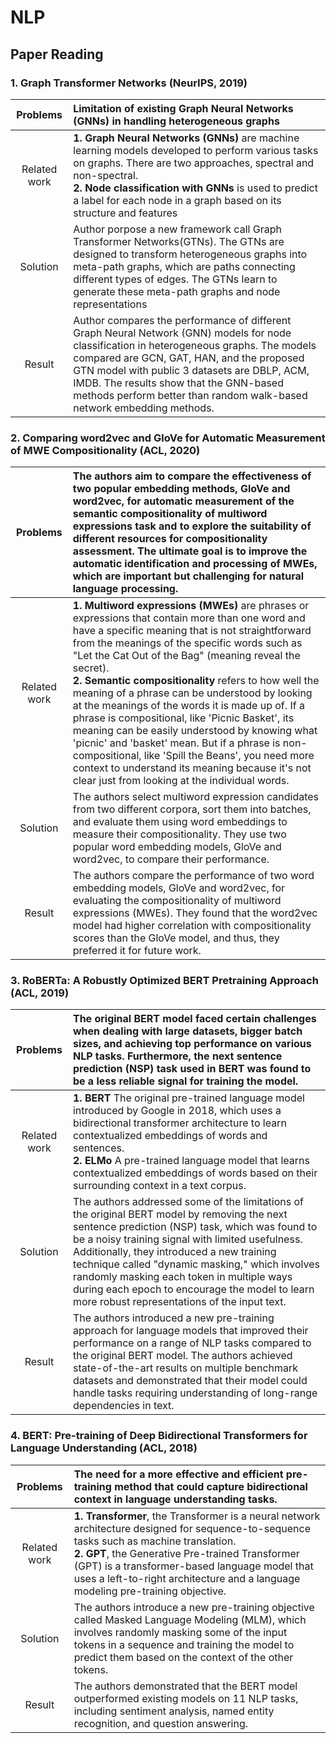 # NLP
## Paper Reading
### 1. Graph Transformer Networks (NeurIPS, 2019)
|Problems| Limitation of existing Graph Neural Networks (GNNs) in handling heterogeneous graphs  |
|:------:|:-----|
|Related work| __1. Graph Neural Networks (GNNs)__ are machine learning models developed to perform various tasks on graphs. There are two approaches, spectral and non-spectral.<br> __2. Node classification with GNNs__ is used to predict a label for each node in a graph based on its structure and features  |
|Solution| Author porpose a new framework call Graph Transformer Networks(GTNs). The GTNs are designed to transform heterogeneous graphs into meta-path graphs, which are paths connecting different types of edges. The GTNs learn to generate these meta-path graphs and node representations |
|Result|Author compares the performance of different Graph Neural Network (GNN) models for node classification in heterogeneous graphs. The models compared are GCN, GAT, HAN, and the proposed GTN model with public 3 datasets are DBLP, ACM, IMDB. The results show that the GNN-based methods perform better than random walk-based network embedding methods.|
### 2. Comparing word2vec and GloVe for Automatic Measurement of MWE Compositionality (ACL, 2020)
|Problems|The authors aim to compare the effectiveness of two popular embedding methods, GloVe and word2vec, for automatic measurement of the semantic compositionality of multiword expressions task and to explore the suitability of different resources for compositionality assessment. The ultimate goal is to improve the automatic identification and processing of MWEs, which are important but challenging for natural language processing.|
|:------:|:-----|
|Related work| __1. Multiword expressions (MWEs)__ are phrases or expressions that contain more than one word and have a specific meaning that is not straightforward from the meanings of the specific words such as "Let the Cat Out of the Bag" (meaning reveal the secret). <br>__2. Semantic compositionality__ refers to how well the meaning of a phrase can be understood by looking at the meanings of the words it is made up of. If a phrase is compositional, like 'Picnic Basket', its meaning can be easily understood by knowing what 'picnic' and 'basket' mean. But if a phrase is non-compositional, like 'Spill the Beans', you need more context to understand its meaning because it's not clear just from looking at the individual words. |
|Solution| The authors select multiword expression candidates from two different corpora, sort them into batches, and evaluate them using word embeddings to measure their compositionality. They use two popular word embedding models, GloVe and word2vec, to compare their performance. |
|Result| The authors compare the performance of two word embedding models, GloVe and word2vec, for evaluating the compositionality of multiword expressions (MWEs). They found that the word2vec model had higher correlation with compositionality scores than the GloVe model, and thus, they preferred it for future work. |
### 3. RoBERTa: A Robustly Optimized BERT Pretraining Approach (ACL, 2019)
|Problems| The original BERT model faced certain challenges when dealing with large datasets, bigger batch sizes, and achieving top performance on various NLP tasks. Furthermore, the next sentence prediction (NSP) task used in BERT was found to be a less reliable signal for training the model.  |
|:------:|:-----|
|Related work| __1. BERT__ The original pre-trained language model introduced by Google in 2018, which uses a bidirectional transformer architecture to learn contextualized embeddings of words and sentences. <br> __2. ELMo__ A pre-trained language model that learns contextualized embeddings of words based on their surrounding context in a text corpus.
|Solution| The authors addressed some of the limitations of the original BERT model by removing the next sentence prediction (NSP) task, which was found to be a noisy training signal with limited usefulness. Additionally, they introduced a new training technique called "dynamic masking," which involves randomly masking each token in multiple ways during each epoch to encourage the model to learn more robust representations of the input text.
|Result| The authors introduced a new pre-training approach for language models that improved their performance on a range of NLP tasks compared to the original BERT model. The authors achieved state-of-the-art results on multiple benchmark datasets and demonstrated that their model could handle tasks requiring understanding of long-range dependencies in text.
### 4. BERT: Pre-training of Deep Bidirectional Transformers for Language Understanding (ACL, 2018)
|Problems| The need for a more effective and efficient pre-training method that could capture bidirectional context in language understanding tasks.  |
|:------:|:-----|
|Related work| __1. Transformer__, the Transformer is a neural network architecture designed for sequence-to-sequence tasks such as machine translation. <br> __2. GPT__, the Generative Pre-trained Transformer (GPT) is a transformer-based language model that uses a left-to-right architecture and a language modeling pre-training objective.
|Solution| The authors introduce a new pre-training objective called Masked Language Modeling (MLM), which involves randomly masking some of the input tokens in a sequence and training the model to predict them based on the context of the other tokens.
|Result| The authors demonstrated that the BERT model outperformed existing models on 11 NLP tasks, including sentiment analysis, named entity recognition, and question answering.
